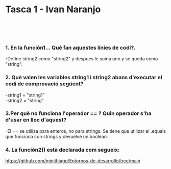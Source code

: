 # Tasca 1  - Ivan Naranjo
<br>
<br>
<br>

### 1. En la función1… Què fan aquestes línies de codi?.  
-Define string2 como "string2" y despues le suma uno y se queda como "string".  
### 2. Què valen les variables string1 i string2 abans d'executar el codi de comprovació següent?  
-string1 = "string1"  
-string2 = "string"  
### 3.Per què no funciona l'operador == ? Quin operador s'ha d'usar en lloc d'aquest?  
-El == se utiliza para enteros, no para strings. Se tiene que utilizar el .equals que funciona con strings y devuelve un boolean.  
### 4. La función2() està declarada com segueix:  
https://github.com/minithiago/Entornos-de-desarrollo/tree/main

